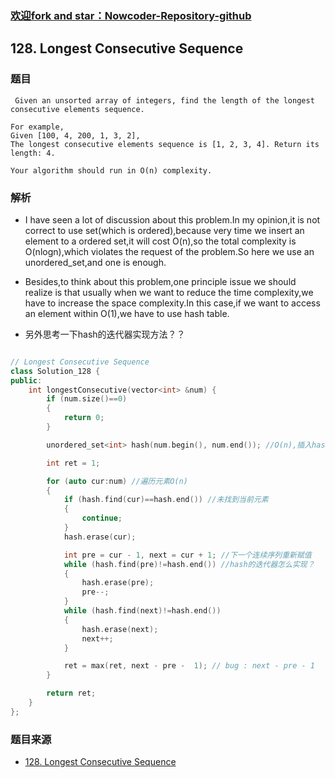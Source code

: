 ### [欢迎fork and star：Nowcoder-Repository-github](https://github.com/ranjiewwen/Nowcoder)

## 128. Longest Consecutive Sequence

### 题目

```
 Given an unsorted array of integers, find the length of the longest consecutive elements sequence.

For example,
Given [100, 4, 200, 1, 3, 2],
The longest consecutive elements sequence is [1, 2, 3, 4]. Return its length: 4.

Your algorithm should run in O(n) complexity. 
```

### 解析

- I have seen a lot of discussion about this problem.In my opinion,it is not correct to use set(which is ordered),because very time we insert an element to a ordered set,it will cost O(n),so the total complexity is O(nlogn),which violates the request of the problem.So here we use an unordered_set,and one is enough.

- Besides,to think about this problem,one principle issue we should realize is that usually when we want to reduce the time complexity,we have to increase the space complexity.In this case,if we want to access an element within O(1),we have to use hash table.

- 另外思考一下hash的迭代器实现方法？？

```C++

// Longest Consecutive Sequence
class Solution_128 {
public:
	int longestConsecutive(vector<int> &num) {
		if (num.size()==0)
		{
			return 0;
		}

		unordered_set<int> hash(num.begin(), num.end()); //O(n),插入hash表中

		int ret = 1;

		for (auto cur:num) //遍历元素O(n)
		{
			if (hash.find(cur)==hash.end()) //未找到当前元素
			{
				continue;
			}
			hash.erase(cur);

			int pre = cur - 1, next = cur + 1; //下一个连续序列重新赋值
			while (hash.find(pre)!=hash.end()) //hash的迭代器怎么实现？
			{
				hash.erase(pre);
				pre--;
			}
			while (hash.find(next)!=hash.end())
			{
				hash.erase(next);
				next++;
			}

			ret = max(ret, next - pre -  1); // bug : next - pre - 1
		}

		return ret;
	}
};

```

### 题目来源

- [128. Longest Consecutive Sequence](https://leetcode.com/problems/longest-consecutive-sequence/discuss/41060)
